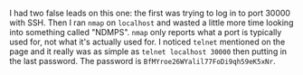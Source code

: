 I had two false leads on this one: the first was trying to log in to port
30000 with SSH. Then I ran `nmap` on `localhost` and wasted a little more time
looking into something called "NDMPS". `nmap` only reports what a port is
typically used for, not what it's actually used for. I noticed `telnet`
mentioned on the page and it really was as simple as `telnet localhost 30000`
then putting in the last password. The password is
`BfMYroe26WYalil77FoDi9qh59eK5xNr`.
